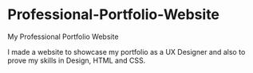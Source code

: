 # Professional-Portfolio-Website
My Professional Portfolio Website

I made a website to showcase my portfolio as a UX Designer and also to prove my skills in Design, HTML and CSS.
